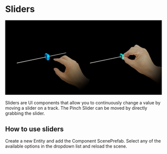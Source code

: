 # Sliders

![Slider example](../Documentation/Images/Slider/MRTK_UX_Slider_Main.jpg)

Sliders are UI components that allow you to continuously change a value by moving a slider on a track. The Pinch Slider can be moved by directly grabbing the slider.


## How to use sliders

Create a new Entity and add the Component ScenePrefab. Select any of the available options in the dropdown list and reload the scene. 